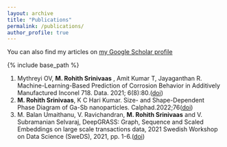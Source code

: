 ```yaml
---
layout: archive
title: "Publications"
permalink: /publications/
author_profile: true
---
```


You can also find my articles on <a href="https://scholar.google.com/citations?user=cCKzNMMAAAAJ&hl=en">my Google Scholar profile</a>


{% include base_path %}

1. Mythreyi OV, **M. Rohith Srinivaas** , Amit Kumar T, Jayaganthan R. Machine-Learning-Based Prediction of Corrosion
Behavior in Additively Manufactured Inconel 718. Data. 2021; 6(8):80.(<a href="https://doi.org/10.3390/data6080080">doi</a>)
2. **M. Rohith Srinivaas**, K C Hari Kumar. Size- and Shape-Dependent Phase Diagram of Ga-Sb nanoparticles. Calphad.2022;76(<a href="https://doi.org/10.1016/j.calphad.2021.102389">doi</a>)
3. M. Balan Umaithanu, V. Ravichandran, **M. Rohith Srinivaas** and V. Subramanian Selvaraj, DeepGRASS: Graph,
Sequence and Scaled Embeddings on large scale transactions data, 2021 Swedish Workshop on Data Science (SweDS),
2021, pp. 1-6.(<a href="https://doi.org/10.1109/SweDS53855.2021.9638270">doi</a>)


